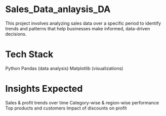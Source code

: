 # Sales_Data_anlaysis_DA
This project involves analyzing sales data over a specific period to identify trends and patterns that help businesses make informed, data-driven decisions.


# Tech Stack
Python
Pandas (data analysis)
Matplotlib (visualizations)

# Insights Expected
Sales & profit trends over time
Category-wise & region-wise performance
Top products and customers
Impact of discounts on profit
